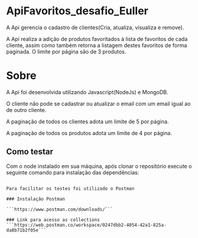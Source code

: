 # ApiFavoritos_desafio_Euller
A Api gerencia o cadastro de clientes(Cria, atualiza, visualiza e remove).

A Api realiza a adição de produtos favoritados à lista de favoritos de cada cliente, assim como também retorna a listagem destes favoritos de forma paginada. O limite por página são de 3 produtos.

# Sobre
A Api foi desenvolvida utilizando Javascript(NodeJs) e MongoDB.

O cliente não pode se cadastrar ou atualizar o email com um email igual ao de outro cliente.

A paginação de todos os clientes adota um limite de 5 por página.

A paginação de todos os produtos adota um limite de 4 por página.

## Como testar
Com o node instalado em sua máquina, após clonar o repositório execute o seguinte comando para instalação das dependências:
```npm install express nodemon mongoose´´´

Para facilitar os testes foi utilizado o Postman

### Instalação Postman

```https://www.postman.com/downloads/```

### Link para acesso as collections
```https://web.postman.co/workspace/0247dbb2-4054-42a1-825a-da8b71b2f05e```